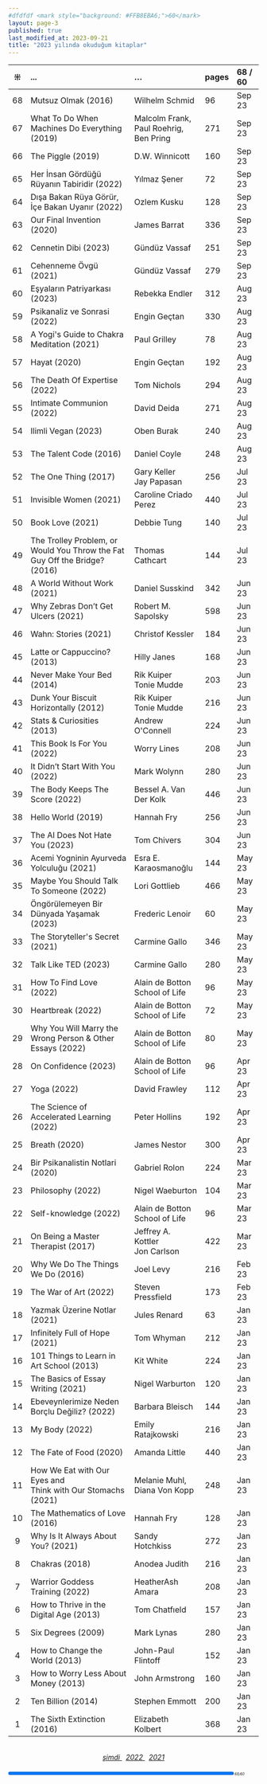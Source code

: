 ```yaml
---
#dfdfdf <mark style="background: #FFB8EBA6;">60</mark>
layout: page-3
published: true
last_modified_at: 2023-09-21
title: "2023 yılında okuduğum kitaplar"
---
```


|  ⁜  | ...                                                                        | …                                                   | pages | 68 / 60 |
| :-: | :------------------------------------------------------------------------- | :-------------------------------------------------- | :---- | :------ |
| 68  | Mutsuz Olmak (2016)                                                        | Wilhelm Schmid                                      | 96    | Sep 23  |
| 67  | What To Do When Machines Do Everything (2019)                              | Malcolm Frank, <br /> Paul Roehrig, <br />Ben Pring | 271   | Sep 23  |
| 66  | The Piggle (2019)                                                          | D.W. Winnicott                                      | 160   | Sep 23  |
| 65  | Her İnsan Gördüğü Rüyanın Tabiridir (2022)                                 | Yılmaz Şener                                        | 72    | Sep 23  |
| 64  | Dışa Bakan Rüya Görür, İçe Bakan Uyanır (2022)                             | Ozlem Kusku                                         | 128   | Sep 23  |
| 63  | Our Final Invention (2020)                                                 | James Barrat                                        | 336   | Sep 23  |
| 62  | Cennetin Dibi (2023)                                                       | Gündüz Vassaf                                       | 251   | Sep 23  |
| 61  | Cehenneme Övgü (2021)                                                      | Gündüz Vassaf                                       | 279   | Sep 23  |
| 60  | Eşyaların Patriyarkası (2023)                                              | Rebekka Endler                                      | 312   | Aug 23  |
| 59  | Psikanaliz ve Sonrasi (2022)                                               | Engin Geçtan                                        | 330   | Aug 23  |
| 58  | A Yogi's Guide to Chakra Meditation (2021)                                 | Paul Grilley                                        | 78    | Aug 23  |
| 57  | Hayat (2020)                                                               | Engin Geçtan                                        | 192   | Aug 23  |
| 56  | The Death Of Expertise (2022)                                              | Tom Nichols                                         | 294   | Aug 23  |
| 55  | Intimate Communion (2022)                                                  | David Deida                                         | 271   | Aug 23  |
| 54  | Ilimli Vegan (2023)                                                        | Oben Burak                                          | 240   | Aug 23  |
| 53  | The Talent Code (2016)                                                     | Daniel Coyle                                        | 248   | Aug 23  |
| 52  | The One Thing (2017)                                                       | Gary Keller <br /> Jay Papasan                      | 256   | Jul 23  |
| 51  | Invisible Women (2021)                                                     | Caroline Criado Perez                               | 440   | Jul 23  |
| 50  | Book Love (2021)                                                           | Debbie Tung                                         | 140   | Jul 23  |
| 49  | The Trolley Problem, or Would You Throw the Fat Guy Off the Bridge? (2016) | Thomas Cathcart                                     | 144   | Jul 23  |
| 48  | A World Without Work (2021)                                                | Daniel Susskind                                     | 342   | Jun 23  |
| 47  | Why Zebras Don’t Get Ulcers (2021)                                         | Robert M. Sapolsky                                  | 598   | Jun 23  |
| 46  | Wahn: Stories (2021)                                                       | Christof Kessler                                    | 184   | Jun 23  |
| 45  | Latte or Cappuccino? (2013)                                                | Hilly Janes                                         | 168   | Jun 23  |
| 44  | Never Make Your Bed (2014)                                                 | Rik Kuiper <br /> Tonie Mudde                       | 203   | Jun 23  |
| 43  | Dunk Your Biscuit Horizontally (2012)                                      | Rik Kuiper <br /> Tonie Mudde                       | 216   | Jun 23  |
| 42  | Stats & Curiosities (2013)                                                 | Andrew O'Connell                                    | 224   | Jun 23  |
| 41  | This Book Is For You (2022)                                                | Worry Lines                                         | 208   | Jun 23  |
| 40  | It Didn’t Start With You (2022)                                            | Mark Wolynn                                         | 280   | Jun 23  |
| 39  | The Body Keeps The Score (2022)                                            | Bessel A. Van Der Kolk                              | 446   | Jun 23  |
| 38  | Hello World (2019)                                                         | Hannah Fry                                          | 256   | Jun 23  |
| 37  | The AI Does Not Hate You (2023)                                            | Tom Chivers                                         | 304   | Jun 23  |
| 36  | Acemi Yogninin Ayurveda Yolculuğu (2021)                                   | Esra E. Karaosmanoğlu                               | 144   | May 23  |
| 35  | Maybe You Should Talk To Someone (2022)                                    | Lori Gottlieb                                       | 466   | May 23  |
| 34  | Öngörülemeyen Bir Dünyada Yaşamak (2023)                                   | Frederic Lenoir                                     | 60    | May 23  |
| 33  | The Storyteller's Secret (2021)                                            | Carmine Gallo                                       | 346   | May 23  |
| 32  | Talk Like TED (2023)                                                       | Carmine Gallo                                       | 280   | May 23  |
| 31  | How To Find Love (2022)                                                    | Alain de Botton <br /> School of Life               | 96    | May 23  |
| 30  | Heartbreak (2022)                                                          | Alain de Botton <br /> School of Life               | 72    | May 23  |
| 29  | Why You Will Marry the Wrong Person & Other Essays (2022)                  | Alain de Botton <br /> School of Life               | 80    | May 23  |
| 28  | On Confidence (2023)                                                       | Alain de Botton <br /> School of Life               | 96    | Apr 23  |
| 27  | Yoga (2022)                                                                | David Frawley                                       | 112   | Apr 23  |
| 26  | The Science of Accelerated Learning (2022)                                 | Peter Hollins                                       | 192   | Apr 23  |
| 25  | Breath (2020)                                                              | James Nestor                                        | 300   | Apr 23  |
| 24  | Bir Psikanalistin Notlari (2020)                                           | Gabriel Rolon                                       | 224   | Mar 23  |
| 23  | Philosophy (2022)                                                          | Nigel Waeburton                                     | 104   | Mar 23  |
| 22  | Self-knowledge (2022)                                                      | Alain de Botton <br /> School of Life               | 96    | Mar 23  |
| 21  | On Being a Master Therapist (2017)                                         | Jeffrey A. Kottler <br /> Jon Carlson               | 422   | Mar 23  |
| 20  | Why We Do The Things We Do (2016)                                          | Joel Levy                                           | 216   | Feb 23  |
| 19  | The War of Art (2022)                                                      | Steven Pressfield                                   | 173   | Feb 23  |
| 18  | Yazmak Üzerine Notlar (2021)                                               | Jules Renard                                        | 63    | Jan 23  |
| 17  | Infinitely Full of Hope (2021)                                             | Tom Whyman                                          | 212   | Jan 23  |
| 16  | 101 Things to Learn in Art School (2013)                                   | Kit White                                           | 224   | Jan 23  |
| 15  | The Basics of Essay Writing (2021)                                         | Nigel Warburton                                     | 120   | Jan 23  |
| 14  | Ebeveynlerimize Neden Borçlu Değiliz? (2022)                               | Barbara Bleisch                                     | 144   | Jan 23  |
| 13  | My Body (2022)                                                             | Emily Ratajkowski                                   | 216   | Jan 23  |
| 12  | The Fate of Food (2020)                                                    | Amanda Little                                       | 440   | Jan 23  |
| 11  | How We Eat with Our Eyes and <br /> Think with Our Stomachs (2021)         | Melanie Muhl, <br /> Diana Von Kopp                 | 248   | Jan 23  |
| 10  | The Mathematics of Love (2016)                                             | Hannah Fry                                          | 128   | Jan 23  |
|  9  | Why Is It Always About You? (2021)                                         | Sandy Hotchkiss                                     | 272   | Jan 23  |
|  8  | Chakras (2018)                                                             | Anodea Judith                                       | 216   | Jan 23  |
|  7  | Warrior Goddess Training (2022)                                            | HeatherAsh Amara                                    | 208   | Jan 23  |
|  6  | How to Thrive in the Digital Age (2013)                                    | Tom Chatfıeld                                       | 157   | Jan 23  |
|  5  | Six Degrees (2009)                                                         | Mark Lynas                                          | 280   | Jan 23  |
|  4  | How to Change the World (2013)                                             | John-Paul Flintoff                                  | 152   | Jan 23  |
|  3  | How to Worry Less About Money (2013)                                       | John Armstrong                                      | 160   | Jan 23  |
|  2  | Ten Billion (2014)                                                         | Stephen Emmott                                      | 200   | Jan 23  |
|  1  | The Sixth Extinction (2016)                                                | Elizabeth Kolbert                                   | 368   | Jan 23  |

  <br>
<center>
<span class="link1" style="font-style: italic;"><a href="/now" title='şimdi'>şimdi </a></span> &nbsp;
<span class="link1" style="font-style: italic;"><a href="/2022" title='2022'>2022 </a></span> &nbsp; <span class="link1" style="font-style: italic;"><a href="/2021" title='2021'>2021 </a></span>
</center>

  <br>
<div><progress title="68/60" value="68" max="60" style="width: 90%;"></progress><span style="font-size: 50%; width: 5%; font-style: italic;" title="reading challenge 2023"> 68/60</span></div>
<div style="clear: both"></div>
